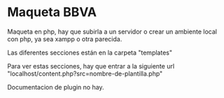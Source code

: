 <h1>Maqueta BBVA</h1>

<p>Maqueta en php, hay que subirla a un servidor o crear un ambiente local con php, ya sea xampp o otra parecida.</p>

<p>Las diferentes secciones están en la carpeta "templates"</p>

<p>Para ver estas secciones, hay que entrar a la siguiente url "localhost/content.php?src=nombre-de-plantilla.php"</p>

<p>Documentacion de plugin no hay.</p>